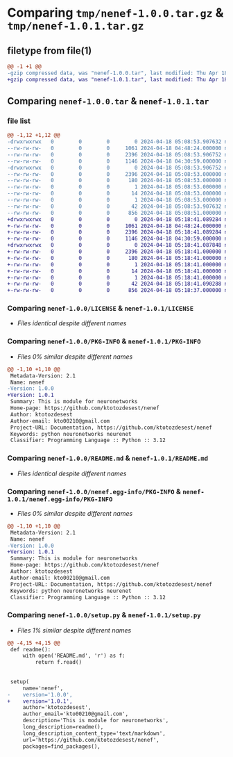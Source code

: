 # Comparing `tmp/nenef-1.0.0.tar.gz` & `tmp/nenef-1.0.1.tar.gz`

## filetype from file(1)

```diff
@@ -1 +1 @@
-gzip compressed data, was "nenef-1.0.0.tar", last modified: Thu Apr 18 05:08:53 2024, max compression
+gzip compressed data, was "nenef-1.0.1.tar", last modified: Thu Apr 18 05:18:41 2024, max compression
```

## Comparing `nenef-1.0.0.tar` & `nenef-1.0.1.tar`

### file list

```diff
@@ -1,12 +1,12 @@
-drwxrwxrwx   0        0        0        0 2024-04-18 05:08:53.907632 nenef-1.0.0/
--rw-rw-rw-   0        0        0     1061 2024-04-18 04:48:24.000000 nenef-1.0.0/LICENSE
--rw-rw-rw-   0        0        0     2396 2024-04-18 05:08:53.906752 nenef-1.0.0/PKG-INFO
--rw-rw-rw-   0        0        0     1146 2024-04-18 04:30:59.000000 nenef-1.0.0/README.md
-drwxrwxrwx   0        0        0        0 2024-04-18 05:08:53.906752 nenef-1.0.0/nenef.egg-info/
--rw-rw-rw-   0        0        0     2396 2024-04-18 05:08:53.000000 nenef-1.0.0/nenef.egg-info/PKG-INFO
--rw-rw-rw-   0        0        0      180 2024-04-18 05:08:53.000000 nenef-1.0.0/nenef.egg-info/SOURCES.txt
--rw-rw-rw-   0        0        0        1 2024-04-18 05:08:53.000000 nenef-1.0.0/nenef.egg-info/dependency_links.txt
--rw-rw-rw-   0        0        0       14 2024-04-18 05:08:53.000000 nenef-1.0.0/nenef.egg-info/requires.txt
--rw-rw-rw-   0        0        0        1 2024-04-18 05:08:53.000000 nenef-1.0.0/nenef.egg-info/top_level.txt
--rw-rw-rw-   0        0        0       42 2024-04-18 05:08:53.907632 nenef-1.0.0/setup.cfg
--rw-rw-rw-   0        0        0      856 2024-04-18 05:08:51.000000 nenef-1.0.0/setup.py
+drwxrwxrwx   0        0        0        0 2024-04-18 05:18:41.089284 nenef-1.0.1/
+-rw-rw-rw-   0        0        0     1061 2024-04-18 04:48:24.000000 nenef-1.0.1/LICENSE
+-rw-rw-rw-   0        0        0     2396 2024-04-18 05:18:41.089284 nenef-1.0.1/PKG-INFO
+-rw-rw-rw-   0        0        0     1146 2024-04-18 04:30:59.000000 nenef-1.0.1/README.md
+drwxrwxrwx   0        0        0        0 2024-04-18 05:18:41.087848 nenef-1.0.1/nenef.egg-info/
+-rw-rw-rw-   0        0        0     2396 2024-04-18 05:18:41.000000 nenef-1.0.1/nenef.egg-info/PKG-INFO
+-rw-rw-rw-   0        0        0      180 2024-04-18 05:18:41.000000 nenef-1.0.1/nenef.egg-info/SOURCES.txt
+-rw-rw-rw-   0        0        0        1 2024-04-18 05:18:41.000000 nenef-1.0.1/nenef.egg-info/dependency_links.txt
+-rw-rw-rw-   0        0        0       14 2024-04-18 05:18:41.000000 nenef-1.0.1/nenef.egg-info/requires.txt
+-rw-rw-rw-   0        0        0        1 2024-04-18 05:18:41.000000 nenef-1.0.1/nenef.egg-info/top_level.txt
+-rw-rw-rw-   0        0        0       42 2024-04-18 05:18:41.090288 nenef-1.0.1/setup.cfg
+-rw-rw-rw-   0        0        0      856 2024-04-18 05:18:37.000000 nenef-1.0.1/setup.py
```

### Comparing `nenef-1.0.0/LICENSE` & `nenef-1.0.1/LICENSE`

 * *Files identical despite different names*

### Comparing `nenef-1.0.0/PKG-INFO` & `nenef-1.0.1/PKG-INFO`

 * *Files 0% similar despite different names*

```diff
@@ -1,10 +1,10 @@
 Metadata-Version: 2.1
 Name: nenef
-Version: 1.0.0
+Version: 1.0.1
 Summary: This is module for neuronetworks
 Home-page: https://github.com/ktotozdesest/nenef
 Author: ktotozdesest
 Author-email: kto00210@gmail.com
 Project-URL: Documentation, https://github.com/ktotozdesest/nenef
 Keywords: python neuronetworks neurenet
 Classifier: Programming Language :: Python :: 3.12
```

### Comparing `nenef-1.0.0/README.md` & `nenef-1.0.1/README.md`

 * *Files identical despite different names*

### Comparing `nenef-1.0.0/nenef.egg-info/PKG-INFO` & `nenef-1.0.1/nenef.egg-info/PKG-INFO`

 * *Files 0% similar despite different names*

```diff
@@ -1,10 +1,10 @@
 Metadata-Version: 2.1
 Name: nenef
-Version: 1.0.0
+Version: 1.0.1
 Summary: This is module for neuronetworks
 Home-page: https://github.com/ktotozdesest/nenef
 Author: ktotozdesest
 Author-email: kto00210@gmail.com
 Project-URL: Documentation, https://github.com/ktotozdesest/nenef
 Keywords: python neuronetworks neurenet
 Classifier: Programming Language :: Python :: 3.12
```

### Comparing `nenef-1.0.0/setup.py` & `nenef-1.0.1/setup.py`

 * *Files 1% similar despite different names*

```diff
@@ -4,15 +4,15 @@
 def readme():
     with open('README.md', 'r') as f:
         return f.read()
 
 
 setup(
     name='nenef',
-    version='1.0.0',
+    version='1.0.1',
     author='ktotozdesest',
     author_email='kto00210@gmail.com',
     description='This is module for neuronetworks',
     long_description=readme(),
     long_description_content_type='text/markdown',
     url='https://github.com/ktotozdesest/nenef',
     packages=find_packages(),
```

